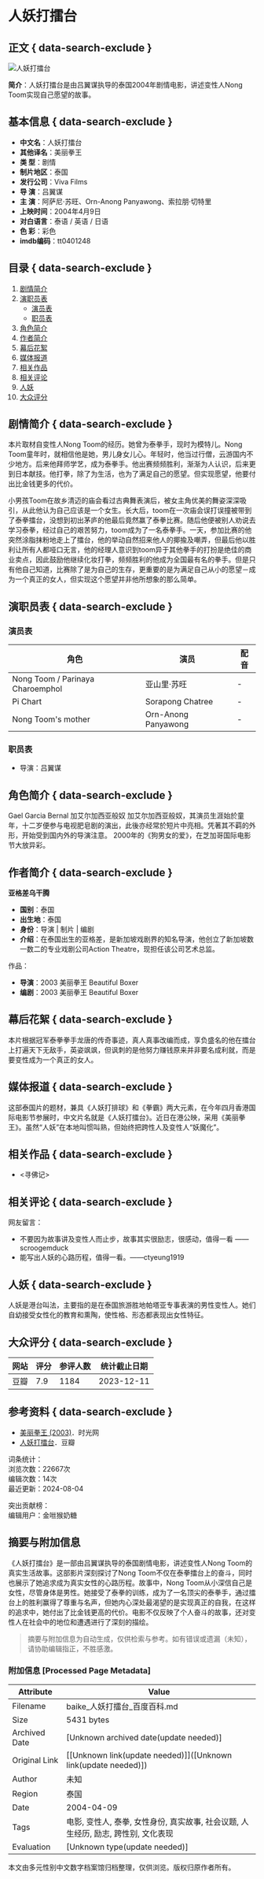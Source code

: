 # 人妖打擂台

## 正文 { data-search-exclude }


![人妖打擂台](https://bkimg.cdn.bcebos.com/pic/1b4c510fd9f9d72aa1ecad76d22a2834359bbbd5?x-bce-process=image/resize,m_lfit,w_536,limit_1/quality,Q_70)

**简介**：人妖打擂台是由吕翼谋执导的泰国2004年剧情电影，讲述变性人Nong Toom实现自己愿望的故事。

## 基本信息 { data-search-exclude }

- **中文名**：人妖打擂台
- **其他译名**：美丽拳王
- **类 型**：剧情
- **制片地区**：泰国
- **发行公司**：Viva Films
- **导 演**：吕翼谋
- **主 演**：阿萨尼·苏旺、Orn-Anong Panyawong、索拉朋·切特里
- **上映时间**：2004年4月9日
- **对白语言**：泰语 / 英语 / 日语
- **色 彩**：彩色
- **imdb编码**：tt0401248

## 目录 { data-search-exclude }

1. [剧情简介](#剧情简介)
2. [演职员表](#演职员表)
   - [演员表](#演员表)
   - [职员表](#职员表)
3. [角色简介](#角色简介)
4. [作者简介](#作者简介)
5. [幕后花絮](#幕后花絮)
6. [媒体报道](#媒体报道)
7. [相关作品](#相关作品)
8. [相关评论](#相关评论)
9. [人妖](#人妖)
10. [大众评分](#大众评分)

## 剧情简介 { data-search-exclude }

本片取材自变性人Nong Toom的经历。她曾为泰拳手，现时为模特儿。Nong Toom童年时，就相信他是她，男儿身女儿心。年轻时，他当过行僧，云游国内不少地方。后来他拜师学艺，成为泰拳手。他出赛频频胜利，渐渐为人认识，后来更到日本献技。他打拳，除了为生活，也为了满足自己的愿望。但实现愿望，他要付出比金钱更多的代价。

小男孩Toom在故乡清迈的庙会看过古典舞表演后，被女主角优美的舞姿深深吸引，从此他认为自己应该是一个女生。长大后，toom在一次庙会误打误撞被带到了泰拳擂台，没想到初出茅庐的他最后竟然赢了泰拳比赛。随后他便被别人劝说去学习泰拳，经过自己的艰苦努力，toom成为了一名泰拳手。一天，参加比赛的他突然涂脂抹粉地走上了擂台，他的举动自然招来他人的揶揄及嘲弄，但最后他以胜利让所有人都哑口无言，他的经理人意识到toom异于其他拳手的打扮是绝佳的商业卖点，因此鼓励他继续化妆打拳，频频胜利的他成为全国最有名的拳手。但是只有他自己知道，比赛除了是为自己的生存，更重要的是为满足自己从小的愿望－成为一个真正的女人，但实现这个愿望并非他所想象的那么简单。

## 演职员表 { data-search-exclude }

### 演员表

| 角色           | 演员         | 配音 |
| -------------- | ------------ | ---- |
| Nong Toom / Parinaya Charoemphol | 亚山里·苏旺   | -    |
| Pi Chart       | Sorapong Chatree | -    |
| Nong Toom's mother | Orn-Anong Panyawong | -    |

### 职员表

- 导演：吕翼谋

## 角色简介 { data-search-exclude }

Gael Garcia Bernal 加艾尔加西亚般奴
加艾尔加西亚般奴，其演员生涯始於童年，十二岁便参与电视肥皂剧的演出，此後亦经常於短片中亮相。凭著其不羁的外形，开始受到国内外的导演注意。 2000年的《狗男女的爱》，在芝加哥国际电影节大放异彩。

## 作者简介 { data-search-exclude }

**亚格差乌干腾**  
- **国别**：泰国  
- **出生地**：泰国  
- **身份**：导演 | 制片 | 编剧  
- **介绍**：在泰国出生的亚格差，是新加坡戏剧界的知名导演，他创立了新加坡数一数二的专业戏剧公司Action Theatre，现担任该公司艺术总监。  

作品：  
- **导演**：2003 美丽拳王 Beautiful Boxer  
- **编剧**：2003 美丽拳王 Beautiful Boxer

## 幕后花絮 { data-search-exclude }

本片根据冠军泰拳拳手龙唐的传奇事迹，真人真事改编而成，享负盛名的他在擂台上打遍天下无敌手，英姿飒飒，但讽刺的是他努力赚钱原来并非要名成利就，而是要变性成为一个真正的女人。

## 媒体报道 { data-search-exclude }

这部泰国片的题材，兼具《人妖打排球》和《拳霸》两大元素，在今年四月香港国际电影节参展时，中文片名就是《人妖打擂台》。近日在港公映，采用《美丽拳王》。虽然“人妖”在本地叫惯叫熟，但始终把跨性人及变性人“妖魔化”。 

## 相关作品 { data-search-exclude }

- <寻佛记>

## 相关评论 { data-search-exclude }

网友留言：
- 不要因为故事讲及变性人而止步，故事其实很励志，很感动，值得一看 ——scroogemduck
- 能写出人妖的心路历程，值得一看。——ctyeung1919

## 人妖 { data-search-exclude }

人妖是港台叫法，主要指的是在泰国旅游胜地帕塔亚专事表演的男性变性人。她们自幼接受女性化的教育和熏陶，使性格、形态都表现出女性特征。 

## 大众评分 { data-search-exclude }

| 网站  | 评分 | 参评人数 | 统计截止日期 |
| ----- | ---- | -------- | ------------ |
| 豆瓣  | 7.9  | 1184     | 2023-12-11   |

## 参考资料 { data-search-exclude }
- [美丽拳王 (2003)](https://www.douban.com/doulist/533aYdO6cr3_z3kATPSIz66mZyaWM93677PSU-ZzzqIP0XOpRYHzU4187cM28_IpFwTG_8k3NY9G2e6_VhcWrKJEKKl2XO1mwCo)．时光网 
- [人妖打擂台](https://www.douban.com/doulist/533aYdO6cr3_z3kATP3YnvT1YSvFY96tuuXaBOFzzqIPmGapB4PqTIE3rtMw6_VmGkXIv5Utc8MXnO2pTlRE7fQXc-Q1XQ)．豆瓣 

词条统计：  
浏览次数：22667次  
编辑次数：14次  
最近更新：2024-08-04

突出贡献榜：  
编辑用户：金咝猴奶糖
<!-- tcd_original_link https://baike.baidu.com/item/%E4%BA%BA%E5%A6%96%E6%89%93%E6%93%82%E5%8F%B0/12684534 -->


## 摘要与附加信息

<!-- tcd_abstract -->
《人妖打擂台》是一部由吕翼谋执导的泰国剧情电影，讲述变性人Nong Toom的真实生活故事。这部影片深刻探讨了Nong Toom不仅在泰拳擂台上的奋斗，同时也展示了她追求成为真实女性的心路历程。故事中，Nong Toom从小深信自己是女性，尽管身体是男性。她接受了泰拳的训练，成为了一名顶尖的泰拳手，通过擂台上的胜利赢得了尊重与名声，但她内心深处最渴望的是实现真正的自我，在这样的追求中，她付出了比金钱更高的代价。电影不仅反映了个人奋斗的故事，还对变性人在社会中的地位和遭遇进行了深刻的描绘。
<!-- tcd_abstract_end -->

> 摘要与附加信息为自动生成，仅供检索与参考。如有错误或遗漏（未知），请协助编辑指正，不胜感激。

### 附加信息 [Processed Page Metadata]

| Attribute       | Value                                  |
|-----------------|----------------------------------------|
| Filename        | baike_人妖打擂台_百度百科.md                             |
| Size            | 5431 bytes                           |
| Archived Date   | [Unknown archived date(update needed)]                             |
| Original Link   | [[Unknown link(update needed)]]([Unknown link(update needed)])                       |
| Author          | 未知                               |
| Region          | 泰国                               |
| Date            | 2004-04-09                                 |
| Tags            | 电影, 变性人, 泰拳, 女性身份, 真实故事, 社会议题, 人生经历, 励志, 跨性别, 文化表现                                 |
| Evaluation            | [Unknown type(update needed)]                                 |
<!-- tcd_table_end -->

本文由多元性别中文数字档案馆归档整理，仅供浏览。版权归原作者所有。
